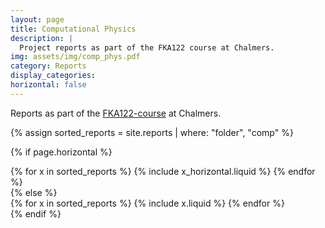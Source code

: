 ```yaml
---
layout: page
title: Computational Physics
description: |
  Project reports as part of the FKA122 course at Chalmers.
img: assets/img/comp_phys.pdf
category: Reports
display_categories:
horizontal: false
---
```


<!-- markdownlint-disable MD033 -->

Reports as part of the [FKA122-course](https://stommen.github.io/courses/fka122) at Chalmers.

<!-- Display projects without categories -->

{% assign sorted_reports = site.reports | where: "folder", "comp" %}

  <!-- Generate cards for each project -->

{% if page.horizontal %}

  <div class="container">
    <div class="row row-cols-1 row-cols-md-2">
    {% for x in sorted_reports %}
      {% include x_horizontal.liquid %}
    {% endfor %}
    </div>
  </div>
{% else %}
  <div class="row row-cols-1 row-cols-md-3">
    {% for x in sorted_reports %}
      {% include x.liquid %}
    {% endfor %}
  </div>
{% endif %}
